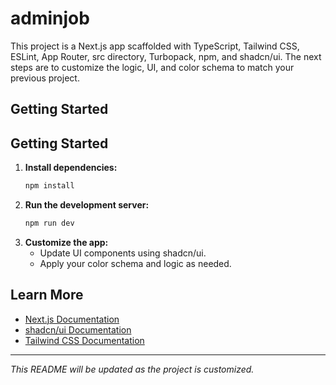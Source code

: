 
# adminjob

This project is a Next.js app scaffolded with TypeScript, Tailwind CSS, ESLint, App Router, src directory, Turbopack, npm, and shadcn/ui. The next steps are to customize the logic, UI, and color schema to match your previous project.

## Getting Started


## Getting Started

1. **Install dependencies:**
	```sh
	npm install
	```
2. **Run the development server:**
	```sh
	npm run dev
	```
3. **Customize the app:**
	- Update UI components using shadcn/ui.
	- Apply your color schema and logic as needed.


## Learn More
- [Next.js Documentation](https://nextjs.org/docs)
- [shadcn/ui Documentation](https://ui.shadcn.com/docs)
- [Tailwind CSS Documentation](https://tailwindcss.com/docs)

---

_This README will be updated as the project is customized._
